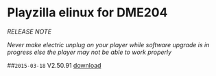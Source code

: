 # Playzilla elinux for DME204
*RELEASE NOTE*

*Never make electric unplug on your player while software upgrade is in progress else the player may not be able to work properly*

##`2015-03-18` V2.50.91 [download](https://github.com/innes-labs/archives/downloads/playzilla-g2-dme204/playzilla-dme204-setup-2.50.91.zip)
